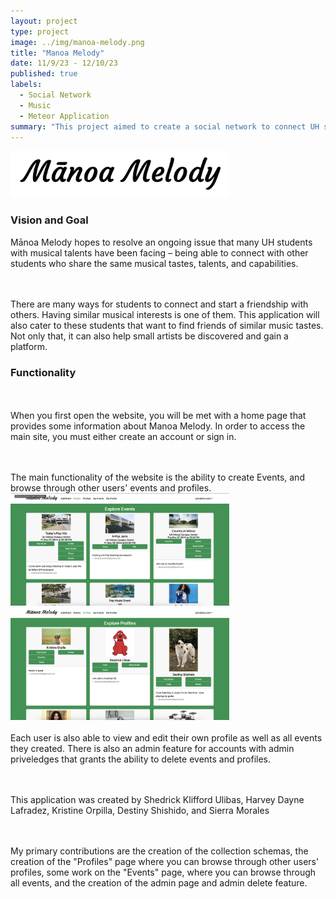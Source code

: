 ```yaml
---
layout: project
type: project
image: ../img/manoa-melody.png
title: "Manoa Melody"
date: 11/9/23 - 12/10/23
published: true
labels:
  - Social Network
  - Music
  - Meteor Application
summary: "This project aimed to create a social network to connect UH student musicians with other UH student musicians."
---
```


<div class="text-center p-4">
  <img width="350px" src="../img/manoa-melody.png" class="img-thumbnail" >
</div>

<p>

<h3>Vision and Goal</h3>
Mānoa Melody hopes to resolve an ongoing issue that many UH students with musical talents 
have been facing – being able to connect with other students who share the same musical tastes, 
talents, and capabilities.

<br><br>
There are many ways for students to connect and start a friendship with others. Having similar musical 
interests is one of them. This application will also cater to these students that want to 
find friends of similar music tastes. Not only that, it can also help small artists be discovered and gain a platform.

<h3>Functionality</h3>
<br><br>
When you first open the website, you will be met with a home page that provides some information about Manoa Melody. 
In order to access the main site, you must either create an account or sign in.

<br><br>
The main functionality of the website is the ability to create Events, and browse through other users' events and profiles. 
<br>
<img width="350px" src="../img/events.png" class="img-thumbnail" >
<img width="350px" src="../img/profiles.png" class="img-thumbnail" >
<br><br>
Each user is also able to view and edit their own profile as well as all events they created. There is also an admin 
feature for accounts with admin priveledges that grants the ability to delete events and profiles.

<br><br>
This application was created by Shedrick Klifford Ulibas, Harvey Dayne Lafradez, Kristine Orpilla, Destiny Shishido, and Sierra Morales

<br><br>
My primary contributions are the creation of the collection schemas, the creation of the "Profiles" 
page where you can browse through other users' profiles, some work on the "Events" page, where you can browse through all events, 
and the creation of the admin page and admin delete feature. 
</p>

